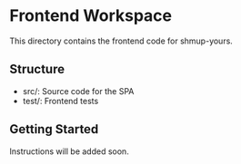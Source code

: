 # Frontend Workspace

This directory contains the frontend code for shmup-yours.

## Structure
- src/: Source code for the SPA
- test/: Frontend tests

## Getting Started
Instructions will be added soon.
